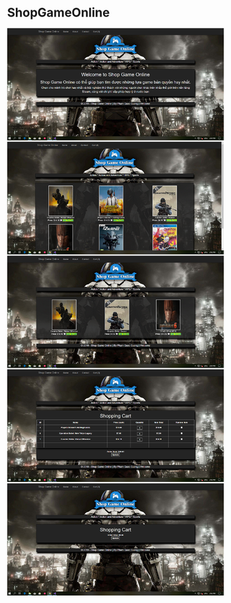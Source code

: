 # ShopGameOnline

<img src="https://raw.githubusercontent.com/panadorado/ShopGameOnline/master/image/Capture1.PNG" border="0"/></br>
<img src="https://raw.githubusercontent.com/panadorado/ShopGameOnline/master/image/Capture2.PNG" border="0"/></br>
<img src="https://raw.githubusercontent.com/panadorado/ShopGameOnline/master/image/Capture3.PNG" border="0"/></br>
<img src="https://raw.githubusercontent.com/panadorado/ShopGameOnline/master/image/Capture4.PNG" border="0"/></br>
<img src="https://raw.githubusercontent.com/panadorado/ShopGameOnline/master/image/Capture5.PNG" border="0"/>
